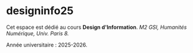 # designinfo25

Cet espace est dédié au cours **Design d'Information**.
*M2 GSI, Humanités Numérique, Univ. Paris 8.*

Année universitaire : 2025-2026.
